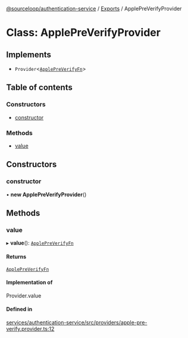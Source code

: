 [@sourceloop/authentication-service](../README.md) / [Exports](../modules.md) / ApplePreVerifyProvider

# Class: ApplePreVerifyProvider

## Implements

- `Provider`<[`ApplePreVerifyFn`](../modules.md#applepreverifyfn)\>

## Table of contents

### Constructors

- [constructor](ApplePreVerifyProvider.md#constructor)

### Methods

- [value](ApplePreVerifyProvider.md#value)

## Constructors

### constructor

• **new ApplePreVerifyProvider**()

## Methods

### value

▸ **value**(): [`ApplePreVerifyFn`](../modules.md#applepreverifyfn)

#### Returns

[`ApplePreVerifyFn`](../modules.md#applepreverifyfn)

#### Implementation of

Provider.value

#### Defined in

[services/authentication-service/src/providers/apple-pre-verify.provider.ts:12](https://github.com/sourcefuse/loopback4-microservice-catalog/blob/93a7f917/services/authentication-service/src/providers/apple-pre-verify.provider.ts#L12)
